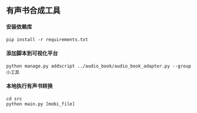## 有声书合成工具

#### 安装依赖库

```
pip install -r requirements.txt
```

#### 添加脚本到可视化平台

```
python manage.py addscript ../audio_book/audio_book_adaptor.py --group 小工具
```

#### 本地执行有声书转换

```
cd src
python main.py [mobi_file]
```
